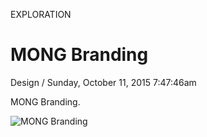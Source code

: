 <p class="type">EXPLORATION</p>

# MONG Branding

<p class="meta">Design  /  Sunday, October 11, 2015 7:47:46am</p>

MONG Branding.

![MONG Branding](https://farooq-agent.web.app/assets/images/works/large/4vFMph3l_work_image.jpg)
